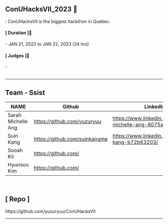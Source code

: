 
## ConUHacksVII_2023 🙌
: ConUHacksVII is the biggest hackthon in Quebec. 


<h4>[ Duration ]🙋‍</h4>
- JAN 21, 2023 to JAN 22, 2023 (24 hrs)

<br>

<h4>[ Judges ]🙋‍</h4>
-<i> </i>

<br>
<br>

***


<h2>Team - Ssist</h2>

| NAME | Github | LinkedIn |
| --- | --- | --- |
| Sarah Michelle Ang | https://github.com/yuzuryuu | https://www.linkedin.com/in/sarah-michelle-ang-8075a2206/ |
| Suin Kang | https://github.com/suinkangme | https://www.linkedin.com/in/suin-kang-b72b63203/ |
| Sooah Kil | https://github.com/ |  |
| Hyunsoo Kim | https://github.com/ |  |

<br>

<h2>[ Repo ]</h4>
https://github.com/yuzuryuu/ConUHacksVII

<br>

***

<br>
